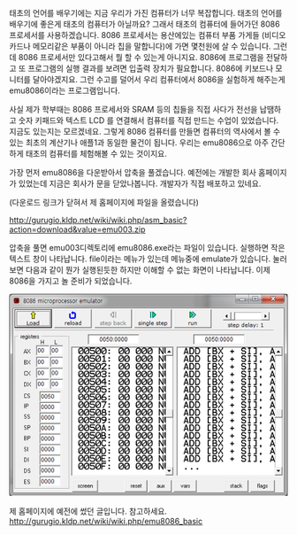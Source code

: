 태초의 언어를 배우기에는 지금 우리가 가진 컴퓨터가 너무 복잡합니다.
태초의 언어를 배우기에 좋은게 태초의 컴퓨터가 아닐까요?
그래서 태초의 컴퓨터에 들어가던 8086 프로세서를 사용하겠습니다.
8086 프로세서는 용산에있는 컴퓨터 부품 가게들 (비디오카드나 메모리같은 부품이 아니라 칩을 말합니다)에 가면
몇천원에 살 수 있습니다. 그런데 8086 프로세서만 있다고해서 뭘 할 수 있는게 아니지요.
8086에 프로그램을 전달하고 또 프로그램의 실행 결과를 보려면 입출력 장치가 필요합니다.
8086에 키보드나 모니터를 달아야겠지요.
그런 수고를 덜어서 우리 컴퓨터에서 8086을 실험하게 해주는게 emu8086이라는 프로그램입니다.


사실 제가 학부때는 8086 프로세서와 SRAM 등의 칩들을 직접 사다가 전선을 납땜하고 숫자 키패드와 텍스트 LCD 를 연결해서 컴퓨터를 직접 만드는 수업이 있었습니다. 지금도 있는지는 모르겠네요. 그렇게 8086 컴퓨터를 만들면 컴퓨터의 역사에서 볼 수 있는 최초의 계산기나 애플1과 동일한 물건이 됩니다.
우리는 emu8086으로 아주 간단하게 태초의 컴퓨터를 체험해볼 수 있는 것이지요.

가장 먼저  emu8086을 다운받아서 압축을 풀겠습니다. 예전에는 개발한 회사 홈페이지가 있었는데 지금은 회사가 문을 닫았나봅니다. 개발자가 직접 배포하고 있네요.

(다운로드 링크가 닫혀서 제 홈페이지에 파일을 올렸습니다)

http://gurugio.kldp.net/wiki/wiki.php/asm_basic?action=download&value=emu003.zip

 
압축을 풀면 emu003디렉토리에 emu8086.exe라는 파일이 있습니다. 실행하면 작은 텍스트 창이 나타납니다. file이라는 메뉴가 있는데 메뉴중에 emulate가 있습니다. 눌러보면 다음과 같이 뭔가 실행된듯한 하지만 이해할 수 없는 화면이 나타납니다. 이제 8086을 가지고 놀 준비가 되었습니다.


![](/assets/2520.png)


제 홈페이지에 예전에 썼던 글입니다. 참고하세요. http://gurugio.kldp.net/wiki/wiki.php/emu8086_basic

